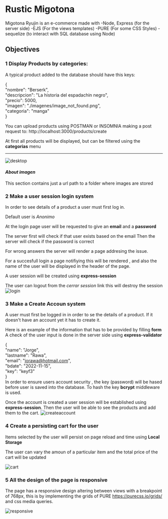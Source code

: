 # Rustic Migotona

Migotona Ryujin is an e-commerce made with
-Node, Express (for the server side)
-EJS (For the views templates)
-PURE (For some CSS Styles)
-sequelize (to interact with SQL database using Node)

## Objectives

### 1 Display Products by categories:

A typical product added to the database should have this keys:

{<br />
"nombre": "Berserk", <br />
"descripcion": "La historia del espadachin negro",<br />
"precio": 5000,<br />
"imagen": "./imagenes/image_not_found.png",<br />
"categoria": "manga"<br />
}<br />

You can upload products using POSTMAN or INSOMNIA making a post request to:
http://localhost:3000/products/create

At first all products will be displayed, but can be filtered using the **categorias** menu

---

![desktop](./pictures_for_readme/desktop.png)

#### _About imagen_

This section contains just a url path to a folder where images are stored

### 2 Make a user session login system

In order to see details of a product a user must first log in.

Default user is _Anonimo_

At the login page user will be requested to give an **email** and a **password**

The server first will check if that user exists based on the email
Then the server will check if the password is correct

For wrong answers the server will render a page addresing the issue.

For a succesfull login a page notifiying this will be rendered , and also the name of the user will be displayed in the header of the page.

A user session will be created using **express-session**

The user can logout from the _cerrar session_ link this will destroy the session
![login](./pictures_for_readme/login.png)

### 3 Make a Create Accoun system

A user must first be logged in in order to se the details of a product.
If it doesn't have an account yet it has to create it.

Here is an example of the information that has to be provided by filling **form**
A check of the user input is done in the server side using **express-validator**

{<br />
"name": "Jorge",<br />
"lastname": "Rawa",<br />
"email": "jorawa@hotmail.com",<br />
"bdate": "2022-11-15",<br />
"key": "keyf3"<br />
}<br />
In order to ensure users account security , the key (password) will be hased before user is saved into the database. To hash the key **bcrypt** middleware is used.

Once the account is created a user session will be established using **express-session**. Then the user will be able to see the products and add them to the cart.
![createaccount](./pictures_for_readme/create_account.png)

### 4 Create a persisting cart for the user

Items selected by the user will persist on page reload and time using **Local Storage**

The user can vary the amoun of a particular item and the total price of the cart will be updated

![cart](./pictures_for_readme/cart.png)

### 5 All the design of the page is responsive

The page has a responsive design altering between views with a breakpoint of 768px, this is by implementing the grids of PURE https://purecss.io/grids/ and css media queries.

![responsive](./pictures_for_readme/responsive.png)
